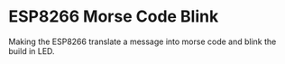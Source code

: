 # ESP8266 Morse Code Blink
 Making the ESP8266 translate a message into morse code and blink the build in LED.
